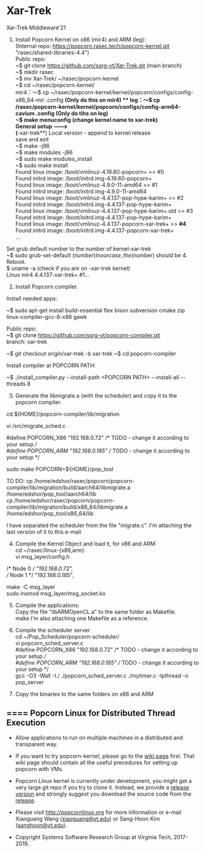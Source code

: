 # Xar-Trek
Xar-Trek Middleware'21

1) Install Popcorn Kernel on x86 (mir4) and ARM (leg):   
(Internal repo: https://popcorn.rasec.tech/popcorn-kernel.git "rasec/shared-libraries-4.4")  
Public repo:  
~$ git clone https://github.com/ssrg-vt/Xar-Trek.git (main branch)  
~$ mkdir rasec  
~$ mv Xar-Trek/ ~/rasec/popcorn-kernel  
~$ cd ~/rasec/popcorn-kernel/  
mir4：～$ cp ~/rasec/popcorn-kernel/kernel/popcorn/configs/config-x86_64-mir .config **(Only do this on mir4) ** 
leg：～$ cp /rasec/popcorn-kernel/kernel/popcorn/configs/config-arm64-cavium .config **(Only do tihs on leg)**  
~$ make menuconfig (change kernel name to xar-trek)  
General setup  --->  
(**-xar-trek**) Local version - append to kernel release  
save and exit  
~$ make -j96  
~$ make modules -j96  
~$ sudo make modules_install  
~$ sudo make install  
Found linux image: /boot/vmlinuz-4.19.60-popcorn+ >> #0  
Found initrd image: /boot/initrd.img-4.19.60-popcorn+  
Found linux image: /boot/vmlinuz-4.9.0-11-amd64 >> #1  
Found initrd image: /boot/initrd.img-4.9.0-11-amd64  
Found linux image: /boot/vmlinuz-4.4.137-pop-hype-karim+ >> #2  
Found initrd image: /boot/initrd.img-4.4.137-pop-hype-karim+  
Found linux image: /boot/vmlinuz-4.4.137-pop-hype-karim+.old >> #3  
Found initrd image: /boot/initrd.img-4.4.137-pop-hype-karim+  
Found linux image: /boot/vmlinuz-4.4.137-popcorn-xar-trek+ >> **#4**  
Found initrd image: /boot/initrd.img-4.4.137-popcorn-xar-trek+  
...  
  
Set grub default number to the number of kernel-xar-trek  
~$ sudo grub-set-default ($number)  
In our case, the ($number) should be 4.  
Reboot.  
$ uname -a (check if you are on -xar-trek kernel)  
Linux mir4 4.4.137-xar-trek+ #1...  
  
2) Install Popcorn compiler. 

Install needed apps:

~$ sudo apt-get install build-essential flex bison subversion cmake zip linux-compiler-gcc-6-x86 gawk

Public repo:  
~$ git clone https://github.com/ssrg-vt/popcorn-compiler.git  
branch: xar-trek

~$ git checkout origin/xar-trek -b xar-trek
~$ cd popcorn-compiler

Install compiler at POPCORN PATH:

~$ ./install_compiler.py --install-path \<POPCORN PATH\> --install-all --threads 8


3) Generate the libmigrate.a (with the scheduler) and copy it to the popcorn compiler.

cd ${HOME}/popcorn-compiler/lib/migration  

vi /src/migrate_sched.c  

#define POPCORN_X86 "192.168.0.72" /* TODO - change it according to your setup */  
#define POPCORN_ARM "192.168.0.185" /* TODO - change it according to your setup */  

sudo make POPCORN=${HOME}/pop_tool


TO DO:
cp /home/edshor/rasec/popcorn/popcorn-compiler/lib/migration/build/aarch64/libmigrate.a /home/edshor/pop_tool/aarch64/lib  
cp /home/edshor/rasec/popcorn/popcorn-compiler/lib/migration/build/x86_64/libmigrate.a /home/edshor/pop_tool/x86_64/lib  

I have separated the scheduler from the file "migrate.c". I'm attaching the last version of it to this e-mail.  

4) Compile the Kernel Object and load it, for x86 and ARM:  
cd ~/rasec/linux-{x86,arm}  
vi msg_layer/config.h  

/* Node 0 */ "192.168.0.72",  
/* Node 1 */ "192.168.0.185",  

make -C  msg_layer  
sudo insmod msg_layer/msg_socket.ko  

5) Compile the applications:  
Copy the file "libARMOpenCL.a"  to the same folder as Makefile.  
make 
I'm also attaching one Makefile as a reference.  

6) Compile the scheduler server  
cd ~/Pop_Scheduler/popcorn-scheduler/  
vi popcorn_sched_server.c  
#define POPCORN_X86 "192.168.0.72" /* TODO - change it according to your setup */  
#define POPCORN_ARM "192.168.0.185" /* TODO - change it according to your setup */  
gcc -O3 -Wall -I./ ./popcorn_sched_server.c ./mytimer.c -lpthread -o pop_server  

7) Copy the binaries to the same folders on x86 and ARM  


====
Popcorn Linux for Distributed Thread Execution
----------------------------------------------

* Allow applications to run on multiple machines in a distributed and transparent way.

* If you want to try popcorn-kernel, please go to the [wiki page](https://github.com/ssrg-vt/popcorn-kernel/wiki) first. That wiki page should contain all the useful precedures for setting up popcorn with VMs.

* Popcorn Linux kernel is currently under development, you might get a very large git repo if you try to clone it. Instead, we provide a [release version](https://github.com/ssrg-vt/popcorn-kernel/releases/tag/linux-4.4.137) and strongly suggest you download the source code from the [release](https://github.com/ssrg-vt/popcorn-kernel/releases/tag/linux-4.4.137).

* Please visit http://popcornlinux.org for more information or e-mail Xiaoguang Wang (xiaoguang@vt.edu) or Sang-Hoon Kim (sanghoon@vt.edu).

* Copyright Systems Software Research Group at Virginia Tech, 2017-2019.
